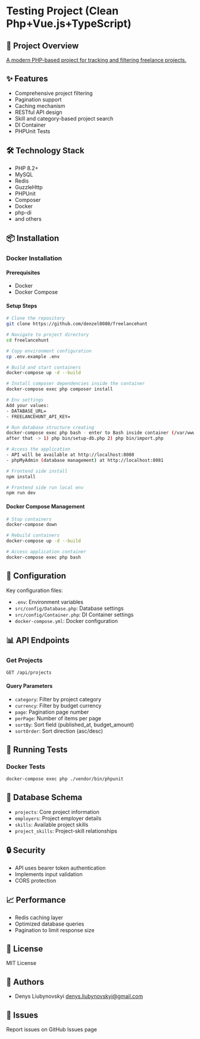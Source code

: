 # Testing Project (Clean Php+Vue.js+TypeScript)

## 🚀 Project Overview
[A modern PHP-based project for tracking and filtering freelance projects.](https://github.com/freelancehunt/code-test)

## ✨ Features
- Comprehensive project filtering
- Pagination support
- Caching mechanism
- RESTful API design
- Skill and category-based project search
- DI Container
- PHPUnit Tests

## 🛠️ Technology Stack
- PHP 8.2+
- MySQL
- Redis
- GuzzleHttp
- PHPUnit
- Composer
- Docker
- php-di
- and others

## 📦 Installation

### Docker Installation

#### Prerequisites
- Docker
- Docker Compose

#### Setup Steps
```bash
# Clone the repository
git clone https://github.com/denzel0080/freelancehunt

# Navigate to project directory
cd freelancehunt

# Copy environment configuration
cp .env.example .env

# Build and start containers
docker-compose up -d --build

# Install composer dependencies inside the container
docker-compose exec php composer install

# Env settings
Add your values:
- DATABASE_URL=
- FREELANCEHUNT_API_KEY=

# Run database structure creating
docker-compose exec php bash - enter to Bash inside container (/var/www/html#)
after that -> 1) php bin/setup-db.php 2) php bin/import.php

# Access the application
- API will be available at http://localhost:8080
- phpMyAdmin (database management) at http://localhost:8081

# Frontend side install
npm install

# Frontend side run local env
npm run dev
```

#### Docker Compose Management
```bash
# Stop containers
docker-compose down

# Rebuild containers
docker-compose up -d --build

# Access application container
docker-compose exec php bash
```

## 🔧 Configuration
Key configuration files:
- `.env`: Environment variables
- `src/config/Database.php`: Database settings
- `src/config/Container.php`: DI Container settings
- `docker-compose.yml`: Docker configuration

## 📊 API Endpoints

### Get Projects
`GET /api/projects`

#### Query Parameters
- `category`: Filter by project category
- `currency`: Filter by budget currency
- `page`: Pagination page number
- `perPage`: Number of items per page
- `sortBy`: Sort field (published_at, budget_amount)
- `sortOrder`: Sort direction (asc/desc)

## 🧪 Running Tests


### Docker Tests
```bash
docker-compose exec php ./vendor/bin/phpunit
```

## 📝 Database Schema
- `projects`: Core project information
- `employers`: Project employer details
- `skills`: Available project skills
- `project_skills`: Project-skill relationships

## 🔒 Security
- API uses bearer token authentication
- Implements input validation
- CORS protection

## 📈 Performance
- Redis caching layer
- Optimized database queries
- Pagination to limit response size

## 📜 License
MIT License

## 👥 Authors
- Denys Liubynovskyi <denys.liubynovskyi@gmail.com>

## 🐛 Issues
Report issues on GitHub Issues page